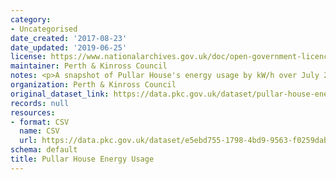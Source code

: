 ```yaml
---
category:
- Uncategorised
date_created: '2017-08-23'
date_updated: '2019-06-25'
license: https://www.nationalarchives.gov.uk/doc/open-government-licence/version/3/
maintainer: Perth & Kinross Council
notes: <p>A snapshot of Pullar House's energy usage by kW/h over July 2017.</p>
organization: Perth & Kinross Council
original_dataset_link: https://data.pkc.gov.uk/dataset/pullar-house-energy-usage
records: null
resources:
- format: CSV
  name: CSV
  url: https://data.pkc.gov.uk/dataset/e5ebd755-1798-4bd9-9563-f0259dab5847/resource/68980ba4-e73c-4cca-a4ab-8c5da469d384/download/599feb3b72990800040000c4.csv
schema: default
title: Pullar House Energy Usage
---
```


